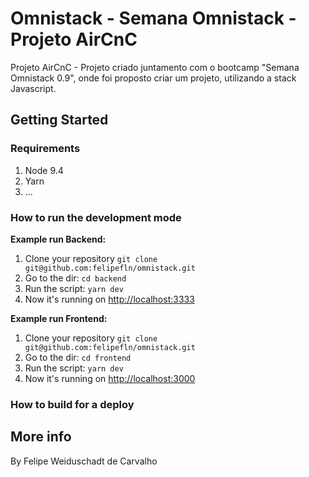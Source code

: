 # Omnistack - Semana Omnistack - Projeto AirCnC

Projeto AirCnC - Projeto criado juntamento com o bootcamp "Semana Omnistack 0.9", onde foi proposto criar um projeto, utilizando a stack Javascript.

## Getting Started

### Requirements

1. Node 9.4
1. Yarn
1. ...

### How to run the development mode
<step-by-step>

**Example run Backend:**
1. Clone your repository `git clone git@github.com:felipefln/omnistack.git`
2. Go to the dir: `cd backend`
3. Run the script: `yarn dev`
4. Now it's running on [http://localhost:3333](http://localhost:3333)

**Example run Frontend:**
1. Clone your repository `git clone git@github.com:felipefln/omnistack.git`
2. Go to the dir: `cd frontend`
3. Run the script: `yarn dev`
4. Now it's running on [http://localhost:3000](http://localhost:3000)

### How to build for a deploy

<step-by-step>


## More info

By Felipe Weiduschadt de Carvalho
